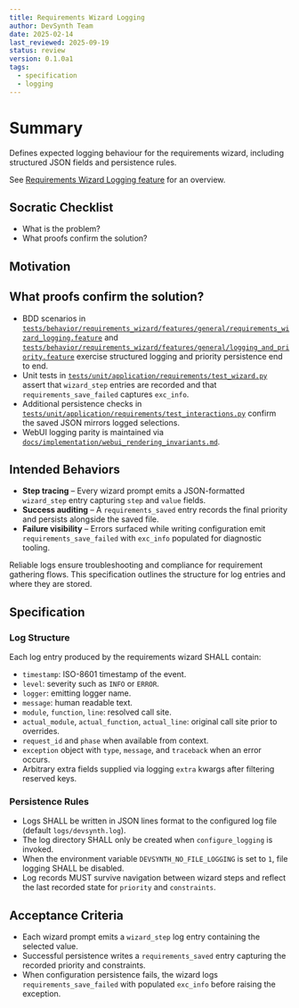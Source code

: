 ```yaml
---
title: Requirements Wizard Logging
author: DevSynth Team
date: 2025-02-14
last_reviewed: 2025-09-19
status: review
version: 0.1.0a1
tags:
  - specification
  - logging
---
```


# Summary

Defines expected logging behaviour for the requirements wizard, including structured JSON fields and persistence rules.

See [Requirements Wizard Logging feature](../features/requirements_wizard_logging.md) for an overview.

## Socratic Checklist
- What is the problem?
- What proofs confirm the solution?

## Motivation

## What proofs confirm the solution?

- BDD scenarios in [`tests/behavior/requirements_wizard/features/general/requirements_wizard_logging.feature`](../../tests/behavior/requirements_wizard/features/general/requirements_wizard_logging.feature) and [`tests/behavior/requirements_wizard/features/general/logging_and_priority.feature`](../../tests/behavior/requirements_wizard/features/general/logging_and_priority.feature) exercise structured logging and priority persistence end to end.
- Unit tests in [`tests/unit/application/requirements/test_wizard.py`](../../tests/unit/application/requirements/test_wizard.py) assert that `wizard_step` entries are recorded and that `requirements_save_failed` captures `exc_info`.
- Additional persistence checks in [`tests/unit/application/requirements/test_interactions.py`](../../tests/unit/application/requirements/test_interactions.py) confirm the saved JSON mirrors logged selections.
- WebUI logging parity is maintained via [`docs/implementation/webui_rendering_invariants.md`](../implementation/webui_rendering_invariants.md).

## Intended Behaviors

- **Step tracing** – Every wizard prompt emits a JSON-formatted `wizard_step` entry capturing `step` and `value` fields.
- **Success auditing** – A `requirements_saved` entry records the final priority and persists alongside the saved file.
- **Failure visibility** – Errors surfaced while writing configuration emit `requirements_save_failed` with `exc_info` populated for diagnostic tooling.


Reliable logs ensure troubleshooting and compliance for requirement gathering flows. This specification outlines the structure for log entries and where they are stored.

## Specification

### Log Structure

Each log entry produced by the requirements wizard SHALL contain:

- `timestamp`: ISO-8601 timestamp of the event.
- `level`: severity such as `INFO` or `ERROR`.
- `logger`: emitting logger name.
- `message`: human readable text.
- `module`, `function`, `line`: resolved call site.
- `actual_module`, `actual_function`, `actual_line`: original call site prior to overrides.
- `request_id` and `phase` when available from context.
- `exception` object with `type`, `message`, and `traceback` when an error occurs.
- Arbitrary extra fields supplied via logging `extra` kwargs after filtering reserved keys.

### Persistence Rules

- Logs SHALL be written in JSON lines format to the configured log file (default `logs/devsynth.log`).
- The log directory SHALL only be created when `configure_logging` is invoked.
- When the environment variable `DEVSYNTH_NO_FILE_LOGGING` is set to `1`, file logging SHALL be disabled.
- Log records MUST survive navigation between wizard steps and reflect the last recorded state for `priority` and `constraints`.

## Acceptance Criteria

- Each wizard prompt emits a `wizard_step` log entry containing the selected value.
- Successful persistence writes a `requirements_saved` entry capturing the recorded priority and constraints.
- When configuration persistence fails, the wizard logs `requirements_save_failed` with populated `exc_info` before raising the exception.
